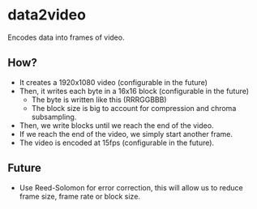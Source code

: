 
# data2video

Encodes data into frames of video.

## How?
 - It creates a 1920x1080 video (configurable in the future)
 - Then, it writes each byte in a 16x16 block (configurable in the
   future)
   - The byte is written like this (RRRGGBBB)
   - The block size is big to account for compression and chroma
     subsampling.
 - Then, we write blocks until we reach the end of the video.
 - If we reach the end of the video, we simply start another frame.
 - The video is encoded at 15fps (configurable in the future).
     
     
## Future
  - Use Reed-Solomon for error correction, this will allow us to
    reduce frame size, frame rate or block size.
